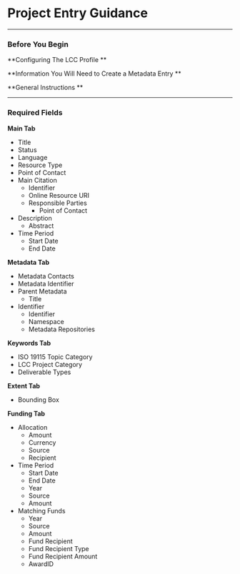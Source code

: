 # Project Entry Guidance

---

### Before You Begin

**Configuring The LCC Profile **

**Information You Will Need to Create a Metadata Entry **

**General Instructions **

---

### Required Fields

**Main Tab**

* Title
* Status
* Language
* Resource Type
* Point of Contact
* Main Citation
  * Identifier
  * Online Resource URI
  * Responsible Parties 
    * Point of Contact
* Description
  * Abstract
* Time Period
  * Start Date
  * End Date

**Metadata Tab**

* Metadata Contacts
* Metadata Identifier
* Parent Metadata
  * Title 
* Identifier 
  * Identifier
  * Namespace
  * Metadata Repositories 

**Keywords Tab**

* ISO 19115 Topic Category
* LCC Project Category 
* Deliverable Types

**Extent Tab**

* Bounding Box

**Funding Tab**

* Allocation
  * Amount 
  * Currency 
  * Source 
  * Recipient 
* Time Period
  * Start Date
  * End Date
  * Year 
  * Source
  * Amount 
* Matching Funds
  * Year
  * Source 
  * Amount 
  * Fund Recipient 
  * Fund Recipient Type
  * Fund Recipient Amount 
  * AwardID 



